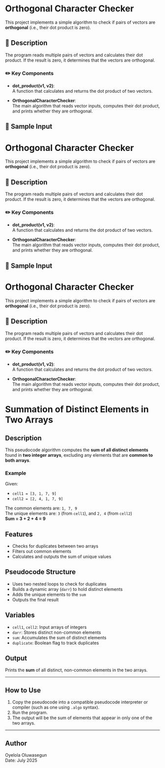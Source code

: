 # Orthogonal Character Checker

This project implements a simple algorithm to check if pairs of vectors are **orthogonal** (i.e., their dot product is zero).

## 📘 Description

The program reads multiple pairs of vectors and calculates their dot product. If the result is zero, it determines that the vectors are orthogonal.

### ✏️ Key Components

- **dot_product(v1, v2)**:  
  A function that calculates and returns the dot product of two vectors.

- **OrthogonalCharacterChecker**:  
  The main algorithm that reads vector inputs, computes their dot product, and prints whether they are orthogonal.

## 🧮 Sample Input
# Orthogonal Character Checker

This project implements a simple algorithm to check if pairs of vectors are **orthogonal** (i.e., their dot product is zero).

## 📘 Description

The program reads multiple pairs of vectors and calculates their dot product. If the result is zero, it determines that the vectors are orthogonal.

### ✏️ Key Components

- **dot_product(v1, v2)**:  
  A function that calculates and returns the dot product of two vectors.

- **OrthogonalCharacterChecker**:  
  The main algorithm that reads vector inputs, computes their dot product, and prints whether they are orthogonal.

## 🧮 Sample Input
# Orthogonal Character Checker

This project implements a simple algorithm to check if pairs of vectors are **orthogonal** (i.e., their dot product is zero).

## 📘 Description

The program reads multiple pairs of vectors and calculates their dot product. If the result is zero, it determines that the vectors are orthogonal.

### ✏️ Key Components

- **dot_product(v1, v2)**:  
  A function that calculates and returns the dot product of two vectors.

- **OrthogonalCharacterChecker**:  
  The main algorithm that reads vector inputs, computes their dot product, and prints whether they are orthogonal.



# Summation of Distinct Elements in Two Arrays

## Description

This pseudocode algorithm computes the **sum of all distinct elements** found in **two integer arrays**, excluding any elements that are **common to both arrays**.

### Example

Given:
- `cell1 = [3, 1, 7, 9]`
- `cell2 = [2, 4, 1, 7, 9]`

The common elements are: `1, 7, 9`  
The unique elements are: `3` (from `cell1`), and `2, 4` (from `cell2`)  
**Sum = 3 + 2 + 4 = 9**

## Features

- Checks for duplicates between two arrays
- Filters out common elements
- Calculates and outputs the sum of unique values

## Pseudocode Structure

- Uses two nested loops to check for duplicates
- Builds a dynamic array (`darr`) to hold distinct elements
- Adds the unique elements to the `sum`
- Outputs the final result

## Variables

- `cell1`, `cell2`: Input arrays of integers
- `darr`: Stores distinct non-common elements
- `sum`: Accumulates the sum of distinct elements
- `duplicate`: Boolean flag to track duplicates

## Output

Prints the **sum** of all distinct, non-common elements in the two arrays.

---

## How to Use

1. Copy the pseudocode into a compatible pseudocode interpreter or compiler (such as one using `.algo` syntax).
2. Run the program.
3. The output will be the sum of elements that appear in only one of the two arrays.

---

## Author

Oyelola Oluwasegun  
Date: July 2025






